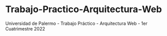 # Trabajo-Practico-Arquitectura-Web
Universidad de Palermo - Trabajo Práctico - Arquitectura Web - 1er Cuatrimestre 2022
